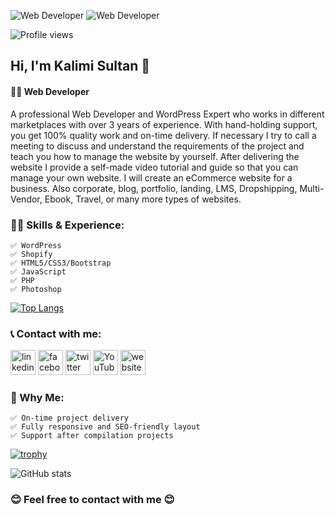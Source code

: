 ![Web Developer ](https://pbs.twimg.com/profile_banners/1510355286384541697/1674584627/1080x360)
![Web Developer ](https://pbs.twimg.com/profile_banners/1510355286384541697/1674584627/600x200)

![Profile views](https://gpvc.arturio.dev/codersultan)  

## Hi, I'm Kalimi Sultan 👋
#### 👨‍💻 Web Developer 

A professional Web Developer and WordPress Expert who works in different marketplaces with over 3 years of experience.
With hand-holding support, you get 100% quality work and on-time delivery. If necessary I try to call a meeting to discuss and understand the requirements of the project and teach you how to manage the website by yourself. After delivering the website I provide a self-made video tutorial and guide so that you can manage your own website. I will create an eCommerce website for a business. Also corporate, blog, portfolio, landing, LMS, Dropshipping, Multi-Vendor, Ebook, Travel, or many more types of websites.

### 👨‍🎓 Skills & Experience:
    ✅ WordPress 
    ✅ Shopify 
    ✅ HTML5/CSS3/Bootstrap 
    ✅ JavaScript 
    ✅ PHP 
    ✅ Photoshop
    
[![Top Langs](https://github-readme-stats.vercel.app/api/top-langs/?username=codersultan)](https://github.com/anuraghazra/github-readme-stats)
    
### 📞 Contact with me:

[<img src='https://cdn.jsdelivr.net/npm/simple-icons@3.0.1/icons/linkedin.svg' alt='linkedin' height='40'>](https://www.linkedin.com/in/codersultan/)  [<img src='https://cdn.jsdelivr.net/npm/simple-icons@3.0.1/icons/facebook.svg' alt='facebook' height='40'>](https://www.facebook.com/codersultan)  [<img src='https://cdn.jsdelivr.net/npm/simple-icons@3.0.1/icons/twitter.svg' alt='twitter' height='40'>](https://twitter.com/kalimi_sultan)  [<img src='https://cdn.jsdelivr.net/npm/simple-icons@3.0.1/icons/youtube.svg' alt='YouTube' height='40'>](https://www.youtube.com/channel/codersultan)  [<img src='https://cdn.jsdelivr.net/npm/simple-icons@3.0.1/icons/icloud.svg' alt='website' height='40'>](https://developersultan.com/)  


### 👦 Why Me:
    ✅ On-time project delivery
    ✅ Fully responsive and SEO-friendly layout
    ✅ Support after compilation projects


[![trophy](https://github-profile-trophy.vercel.app/?username=codersultan)](https://github.com/ryo-ma/github-profile-trophy)

![GitHub stats](https://github-readme-stats.vercel.app/api?username=codersultan&show_icons=true)  

### 😊 Feel free to contact with me 😊
